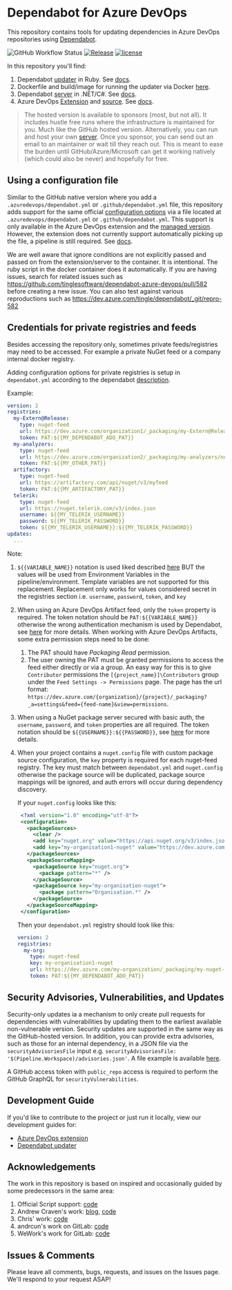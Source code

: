 # Dependabot for Azure DevOps

This repository contains tools for updating dependencies in Azure DevOps repositories using [Dependabot](https://dependabot.com).

![GitHub Workflow Status](https://img.shields.io/github/actions/workflow/status/tinglesoftware/dependabot-azure-devops/updater.yml?branch=main&style=flat-square)
[![Release](https://img.shields.io/github/release/tinglesoftware/dependabot-azure-devops.svg?style=flat-square)](https://github.com/tinglesoftware/dependabot-azure-devops/releases/latest)
[![license](https://img.shields.io/github/license/tinglesoftware/dependabot-azure-devops.svg?style=flat-square)](LICENSE)

In this repository you'll find:

1. Dependabot [updater](./updater) in Ruby. See [docs](./docs/updater.md).
2. Dockerfile and build/image for running the updater via Docker [here](./updater/Dockerfile).
3. Dependabot [server](./server/) in .NET/C#. See [docs](./docs/server.md).
4. Azure DevOps [Extension](https://marketplace.visualstudio.com/items?itemName=tingle-software.dependabot) and [source](./extension). See [docs](./docs/extension.md).

> The hosted version is available to sponsors (most, but not all). It includes hustle free runs where the infrastructure is maintained for you. Much like the GitHub hosted version. Alternatively, you can run and host your own [server](./docs/server.md). Once you sponsor, you can send out an email to an maintainer or wait till they reach out. This is meant to ease the burden until GitHub/Azure/Microsoft can get it working natively (which could also be never) and hopefully for free.

## Using a configuration file

Similar to the GitHub native version where you add a `.azuredevops/dependabot.yml` or `.github/dependabot.yml` file, this repository adds support for the same official [configuration options](https://docs.github.com/en/code-security/dependabot/dependabot-version-updates/configuration-options-for-the-dependabot.yml-file) via a file located at `.azuredevops/dependabot.yml` or `.github/dependabot.yml`. This support is only available in the Azure DevOps extension and the [managed version](https://managd.dev). However, the extension does not currently support automatically picking up the file, a pipeline is still required. See [docs](./extension/README.md#usage).

We are well aware that ignore conditions are not explicitly passed and passed on from the extension/server to the container. It is intentional. The ruby script in the docker container does it automatically. If you are having issues, search for related issues such as https://github.com/tinglesoftware/dependabot-azure-devops/pull/582 before creating a new issue. You can also test against various reproductions such as https://dev.azure.com/tingle/dependabot/_git/repro-582

## Credentials for private registries and feeds

Besides accessing the repository only, sometimes private feeds/registries may need to be accessed.
For example a private NuGet feed or a company internal docker registry.

Adding configuration options for private registries is setup in `dependabot.yml`
according to the dependabot [description](https://docs.github.com/en/code-security/dependabot/dependabot-version-updates/configuration-options-for-the-dependabot.yml-file#configuration-options-for-private-registries).

Example:

```yml
version: 2
registries:
  my-Extern@Release:
    type: nuget-feed
    url: https://dev.azure.com/organization1/_packaging/my-Extern@Release/nuget/v3/index.json
    token: PAT:${{MY_DEPENDABOT_ADO_PAT}}
  my-analyzers:
    type: nuget-feed
    url: https://dev.azure.com/organization2/_packaging/my-analyzers/nuget/v3/index.json
    token: PAT:${{MY_OTHER_PAT}}
  artifactory:
    type: nuget-feed
    url: https://artifactory.com/api/nuget/v3/myfeed
    token: PAT:${{MY_ARTIFACTORY_PAT}}
  telerik:
    type: nuget-feed
    url: https://nuget.telerik.com/v3/index.json
    username: ${{MY_TELERIK_USERNAME}}
    password: ${{MY_TELERIK_PASSWORD}}
    token: ${{MY_TELERIK_USERNAME}}:${{MY_TELERIK_PASSWORD}}
updates:
  ...
```

Note:

1. `${{VARIABLE_NAME}}` notation is used liked described [here](https://docs.github.com/en/code-security/dependabot/working-with-dependabot/managing-encrypted-secrets-for-dependabot)
BUT the values will be used from Environment Variables in the pipeline/environment. Template variables are not supported for this replacement. Replacement only works for values considered secret in the registries section i.e. `username`, `password`, `token`, and `key`

2. When using an Azure DevOps Artifact feed, only the `token` property is required. The token notation should be `PAT:${{VARIABLE_NAME}}` otherwise the wrong authentication mechanism is used by Dependabot, see [here](https://github.com/tinglesoftware/dependabot-azure-devops/issues/50) for more details. 
When working with Azure DevOps Artifacts, some extra permission steps need to be done:

    1. The PAT should have *Packaging Read* permission.
    2. The user owning the PAT must be granted permissions to access the feed either directly or via a group. An easy way for this is to give `Contributor` permissions the `[{project_name}]\Contributors` group under the `Feed Settings -> Permissions` page. The page has the url format: `https://dev.azure.com/{organization}/{project}/_packaging?_a=settings&feed={feed-name}&view=permissions`.

3. When using a NuGet package server secured with basic auth, the `username`, `password`, and `token` properties are all required. The token notation should be `${{USERNAME}}:${{PASSWORD}}`, see [here](https://github.com/tinglesoftware/dependabot-azure-devops/issues/1232#issuecomment-2247616424) for more details.


4. When your project contains a `nuget.config` file with custom package source configuration, the `key` property is required for each nuget-feed registry. The key must match between `dependabot.yml` and `nuget.config` otherwise the package source will be duplicated, package source mappings will be ignored, and auth errors will occur during dependency discovery.

   If your `nuget.config` looks like this:
     ```xml
      <?xml version="1.0" encoding="utf-8"?>
      <configuration>
        <packageSources>
          <clear />
          <add key="nuget.org" value="https://api.nuget.org/v3/index.json" />
          <add key="my-organisation1-nuget" value="https://dev.azure.com/my-organization/_packaging/my-nuget-feed/nuget/v3/index.json" />
        </packageSources>
        <packageSourceMapping>
          <packageSource key="nuget.org">
            <package pattern="*" />
          </packageSource>
          <packageSource key="my-organisation-nuget">
            <package pattern="Organisation.*" />
          </packageSource>
        </packageSourceMapping>
      </configuration>
      ```

    Then your `dependabot.yml` registry should look like this:

    ```yml
    version: 2
    registries:
      my-org:
        type: nuget-feed
        key: my-organisation1-nuget
        url: https://dev.azure.com/my-organization/_packaging/my-nuget-feed/nuget/v3/index.json
        token: PAT:${{MY_DEPENDABOT_ADO_PAT}}
    ```
    

## Security Advisories, Vulnerabilities, and Updates

Security-only updates ia a mechanism to only create pull requests for dependencies with vulnerabilities by updating them to the earliest available non-vulnerable version. Security updates are supported in the same way as the GitHub-hosted version. In addition, you can provide extra advisories, such as those for an internal dependency, in a JSON file via the `securityAdvisoriesFile` input e.g. `securityAdvisoriesFile: '$(Pipeline.Workspace)/advisories.json'`. A file example is available [here](./advisories-example.json).

A GitHub access token with `public_repo` access is required to perform the GitHub GraphQL for `securityVulnerabilities`.

## Development Guide

If you'd like to contribute to the project or just run it locally, view our development guides for:

- [Azure DevOps extension](./docs/extension.md#development-guide)
- [Dependabot updater](./docs/updater.md#development-guide)

## Acknowledgements

The work in this repository is based on inspired and occasionally guided by some predecessors in the same area:

1. Official Script support: [code](https://github.com/dependabot/dependabot-script)
2. Andrew Craven's work: [blog](https://medium.com/@acraven/updating-dependencies-in-azure-devops-repos-773cbbb6029d), [code](https://github.com/acraven/azure-dependabot)
3. Chris' work: [code](https://github.com/chris5287/dependabot-for-azuredevops)
4. andrcun's work on GitLab: [code](https://gitlab.com/dependabot-gitlab/dependabot)
5. WeWork's work for GitLab: [code](https://github.com/wemake-services/kira-dependencies)

## Issues &amp; Comments

Please leave all comments, bugs, requests, and issues on the Issues page. We'll respond to your request ASAP!
